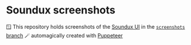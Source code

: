 # Soundux screenshots
🪟 This repository holds screenshots of the [Soundux UI](https://github.com/Soundux/soundux-ui) in the [`screenshots` branch](https://github.com/Soundux/screenshots/tree/screenshots) 🪄 automagically created with [Puppeteer](https://pptr.dev/)
